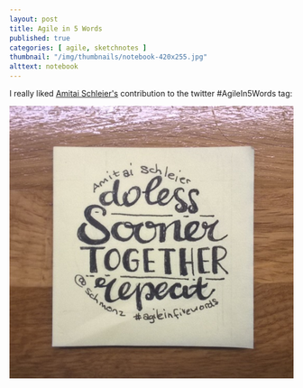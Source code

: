 ```yaml
---
layout: post
title: Agile in 5 Words
published: true
categories: [ agile, sketchnotes ]
thumbnail: "/img/thumbnails/notebook-420x255.jpg"
alttext: notebook
---
```


I really liked <a href="https://twitter.com/schmonz">Amitai Schleier's</a> contribution to the twitter 
#AgileIn5Words tag:

![do less](/img/posts/agile-in-five-words/do-less.jpg)

